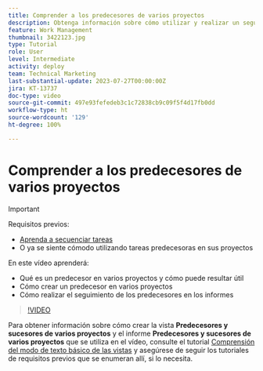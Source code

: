 ```yaml
---
title: Comprender a los predecesores de varios proyectos
description: Obtenga información sobre cómo utilizar y realizar un seguimiento de las tareas predecesoras en dos o más proyectos.
feature: Work Management
thumbnail: 3422123.jpg
type: Tutorial
role: User
level: Intermediate
activity: deploy
team: Technical Marketing
last-substantial-update: 2023-07-27T00:00:00Z
jira: KT-13737
doc-type: video
source-git-commit: 497e93fefedeb3c1c72838cb9c09f5f4d17fb0dd
workflow-type: ht
source-wordcount: '129'
ht-degree: 100%

---
```


# Comprender a los predecesores de varios proyectos

>[!IMPORTANT]
>
>Requisitos previos:
>
>* [Aprenda a secuenciar tareas](https://experienceleague.adobe.com/docs/workfront-learn/tutorials-workfront/manage-work/tasks/learn-to-sequence-tasks.html?lang=es)
>* O ya se siente cómodo utilizando tareas predecesoras en sus proyectos

En este vídeo aprenderá:

* Qué es un predecesor en varios proyectos y cómo puede resultar útil
* Cómo crear un predecesor en varios proyectos
* Cómo realizar el seguimiento de los predecesores en los informes

>[!VIDEO](https://video.tv.adobe.com/v/3422123/?quality=12&learn=on)

Para obtener información sobre cómo crear la vista **Predecesores y sucesores de varios proyectos** y el informe **Predecesores y sucesores de varios proyectos** que se utiliza en el vídeo, consulte el tutorial [Comprensión del modo de texto básico de las vistas](https://experienceleague.adobe.com/docs/workfront-learn/tutorials-workfront/reporting/intermediate-reporting/basic-text-mode-for-views.html?lang=es) y asegúrese de seguir los tutoriales de requisitos previos que se enumeran allí, si lo necesita.
